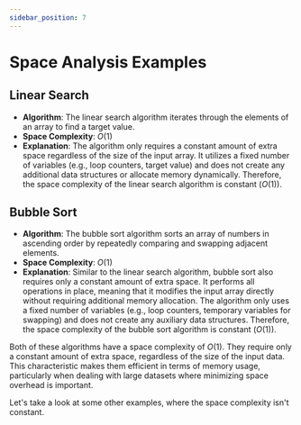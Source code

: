 ```yaml
---
sidebar_position: 7
---
```


# Space Analysis Examples

## Linear Search
- **Algorithm**: The linear search algorithm iterates through the elements of an array to find a target value.
- **Space Complexity**: $O(1)$
- **Explanation**: The algorithm only requires a constant amount of extra space regardless of the size of the input array. It utilizes a fixed number of variables (e.g., loop counters, target value) and does not create any additional data structures or allocate memory dynamically. Therefore, the space complexity of the linear search algorithm is constant ($O(1)$).

## Bubble Sort
- **Algorithm**: The bubble sort algorithm sorts an array of numbers in ascending order by repeatedly comparing and swapping adjacent elements.
- **Space Complexity**: $O(1)$
- **Explanation**: Similar to the linear search algorithm, bubble sort also requires only a constant amount of extra space. It performs all operations in place, meaning that it modifies the input array directly without requiring additional memory allocation. The algorithm only uses a fixed number of variables (e.g., loop counters, temporary variables for swapping) and does not create any auxiliary data structures. Therefore, the space complexity of the bubble sort algorithm is constant ($O(1)$).

Both of these algorithms have a space complexity of $O(1)$. They require only a constant amount of extra space, regardless of the size of the input data. This characteristic makes them efficient in terms of memory usage, particularly when dealing with large datasets where minimizing space overhead is important.

Let's take a look at some other examples, where the space complexity isn't constant.